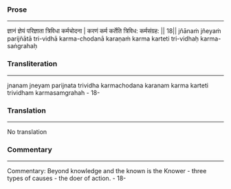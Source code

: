 ### Prose 
 --- 
ज्ञानं ज्ञेयं परिज्ञाता त्रिविधा कर्मचोदना |
करणं कर्म कर्तेति त्रिविध: कर्मसंग्रह: || 18||
jñānaṁ jñeyaṁ parijñātā tri-vidhā karma-chodanā
karaṇaṁ karma karteti tri-vidhaḥ karma-saṅgrahaḥ

### Transliteration 
 --- 
jnanam jneyam parijnata trividha karmachodana karanam karma karteti trividham karmasamgrahah - 18-

### Translation 
 --- 
No translation

### Commentary 
 --- 
Commentary: Beyond knowledge and the known is the Knower - three types of causes - the doer of action. - 18-